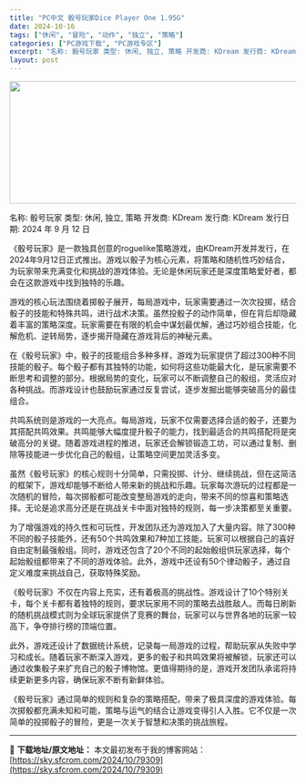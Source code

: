 ```yaml
---
title: "PC中文 骰号玩家Dice Player One 1.95G"
date: 2024-10-16
tags: ["休闲", "冒险", "动作", "独立", "策略"]
categories: ["PC游戏下载", "PC游戏专区"]
excerpt: "名称: 骰号玩家 类型: 休闲, 独立, 策略 开发商: KDream 发行商: KDream 发行日期: 2024 年 9 月 12 日 《骰号玩家》是一款独具创意的roguelike策略游戏，由KDream开发并发行，在2024年9月12日正式推出。游戏以骰子为核心元素，将策略和随机性巧妙结合，&hellip;"
layout: post
---
```


<img class="aligncenter size-full wp-image-79310" src="https://sky.sfcrom.com/wp-content/uploads/2024/10/2024101602112482.webp" alt="" width="660" height="215" />

名称: 骰号玩家
类型: 休闲, 独立, 策略
开发商: KDream
发行商: KDream
发行日期: 2024 年 9 月 12 日

《骰号玩家》是一款独具创意的roguelike策略游戏，由KDream开发并发行，在2024年9月12日正式推出。游戏以骰子为核心元素，将策略和随机性巧妙结合，为玩家带来充满变化和挑战的游戏体验。无论是休闲玩家还是深度策略爱好者，都会在这款游戏中找到独特的乐趣。

游戏的核心玩法围绕着掷骰子展开，每局游戏中，玩家需要通过一次次投掷，结合骰子的技能和特殊共鸣，进行战术决策。虽然投骰子的动作简单，但在背后却隐藏着丰富的策略深度。玩家需要在有限的机会中谋划最优解，通过巧妙组合技能，化解危机、逆转局势，逐步揭开隐藏在游戏背后的神秘元素。

在《骰号玩家》中，骰子的技能组合多种多样，游戏为玩家提供了超过300种不同技能的骰子。每个骰子都有其独特的功能，如何将这些功能最大化，是玩家需要不断思考和调整的部分。根据局势的变化，玩家可以不断调整自己的骰组，灵活应对各种挑战。而游戏设计也鼓励玩家通过反复尝试，逐步发掘出能够突破高分的最佳组合。

共鸣系统则是游戏的一大亮点。每局游戏，玩家不仅需要选择合适的骰子，还要为其搭配共鸣效果。共鸣能够大幅度提升骰子的能力，找到最适合的共鸣搭配将是突破高分的关键。随着游戏进程的推进，玩家还会解锁锻造工坊，可以通过复制、删除等技能进一步优化自己的骰组，让策略空间更加灵活多变。

虽然《骰号玩家》的核心规则十分简单，只需投掷、计分、继续挑战，但在这简洁的框架下，游戏却能够不断给人带来新的挑战和乐趣。玩家每次游玩的过程都是一次随机的冒险，每次掷骰都可能改变整局游戏的走向，带来不同的惊喜和策略选择。无论是追求高分还是在挑战关卡中面对独特的规则，每一步决策都至关重要。

为了增强游戏的持久性和可玩性，开发团队还为游戏加入了大量内容。除了300种不同的骰子技能外，还有50个共鸣效果和7种加工技能，玩家可以根据自己的喜好自由定制最强骰组。同时，游戏还包含了20个不同的起始骰组供玩家选择，每个起始骰组都带来了不同的游戏体验。此外，游戏中还设有50个律动骰子，通过自定义难度来挑战自己，获取特殊奖励。

《骰号玩家》不仅在内容上充实，还有着极高的挑战性。游戏设计了10个特别关卡，每个关卡都有着独特的规则，要求玩家用不同的策略去战胜敌人。而每日刷新的随机挑战模式则为全球玩家提供了竞赛的舞台，玩家可以与世界各地的玩家一较高下，争夺排行榜的顶端位置。

此外，游戏还设计了数据统计系统，记录每一局游戏的过程，帮助玩家从失败中学习和成长。随着玩家不断深入游戏，更多的骰子和共鸣效果将被解锁，玩家还可以通过收集骰子来扩充自己的骰子博物馆。更值得期待的是，游戏开发团队承诺将持续更新更多内容，确保玩家不断有新鲜体验。

《骰号玩家》通过简单的规则和复杂的策略搭配，带来了极具深度的游戏体验。每次掷骰都充满未知和可能，策略与运气的结合让游戏变得引人入胜。它不仅是一次简单的投掷骰子的冒险，更是一次关于智慧和决策的挑战旅程。

---
📖 **下载地址/原文地址：** 本文最初发布于我的博客网站：[https://sky.sfcrom.com/2024/10/79309](https://sky.sfcrom.com/2024/10/79309)
